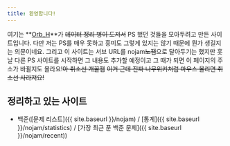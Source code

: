 ```yaml
---
title: 환영합니다!
---
```


여기는 **[Orb_H](https://github.com/Orb-H)**가 ~~데이터 정리 병이 도져서~~ PS 했던 것들을 모아두려고 만든 사이트입니다. 다만 저는 PS를 매우 못하고 흥미도 그렇게 있지는 않기 때문에 뭔가 생길지는 의문이네요. 그리고 이 사이트는 서브 URL를 nojam~~노잼~~으로 달아두기는 했지만 훗날 다른 PS 사이트를 시작하면 그 내용도 추가할 예정이고 그 때가 되면 이 페이지의 주소가 바뀔지도 몰라요!~~아 취소선 개꿀잼~~ ~~이거 근데 진짜 나무위키처럼 마우스 올리면 취소선 사라져요!~~

## 정리하고 있는 사이트

- 백준([문제 리스트]({{ site.baseurl }}/nojam) / [통계]({{ site.baseurl }}/nojam/statistics) / [가장 최근 푼 백준 문제]({{ site.baseurl }}/nojam/recent))
